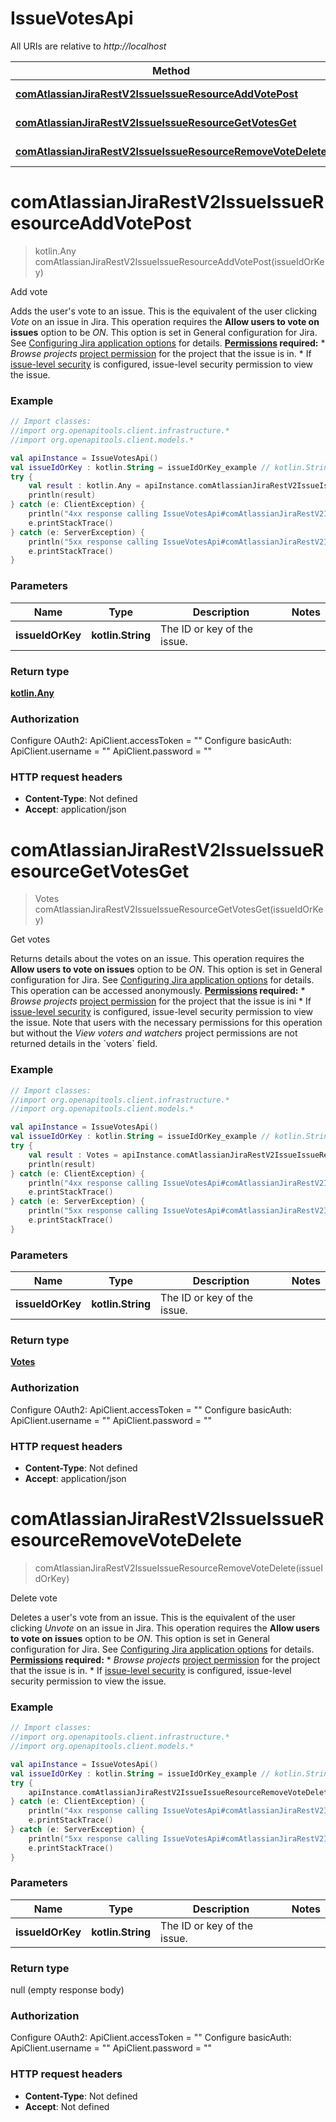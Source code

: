 # IssueVotesApi

All URIs are relative to *http://localhost*

Method | HTTP request | Description
------------- | ------------- | -------------
[**comAtlassianJiraRestV2IssueIssueResourceAddVotePost**](IssueVotesApi.md#comAtlassianJiraRestV2IssueIssueResourceAddVotePost) | **POST** /rest/api/3/issue/{issueIdOrKey}/votes | Add vote
[**comAtlassianJiraRestV2IssueIssueResourceGetVotesGet**](IssueVotesApi.md#comAtlassianJiraRestV2IssueIssueResourceGetVotesGet) | **GET** /rest/api/3/issue/{issueIdOrKey}/votes | Get votes
[**comAtlassianJiraRestV2IssueIssueResourceRemoveVoteDelete**](IssueVotesApi.md#comAtlassianJiraRestV2IssueIssueResourceRemoveVoteDelete) | **DELETE** /rest/api/3/issue/{issueIdOrKey}/votes | Delete vote


<a name="comAtlassianJiraRestV2IssueIssueResourceAddVotePost"></a>
# **comAtlassianJiraRestV2IssueIssueResourceAddVotePost**
> kotlin.Any comAtlassianJiraRestV2IssueIssueResourceAddVotePost(issueIdOrKey)

Add vote

Adds the user&#39;s vote to an issue. This is the equivalent of the user clicking *Vote* on an issue in Jira.  This operation requires the **Allow users to vote on issues** option to be *ON*. This option is set in General configuration for Jira. See [Configuring Jira application options](https://confluence.atlassian.com/x/uYXKM) for details.  **[Permissions](#permissions) required:**   *  *Browse projects* [project permission](https://confluence.atlassian.com/x/yodKLg) for the project that the issue is in.  *  If [issue-level security](https://confluence.atlassian.com/x/J4lKLg) is configured, issue-level security permission to view the issue.

### Example
```kotlin
// Import classes:
//import org.openapitools.client.infrastructure.*
//import org.openapitools.client.models.*

val apiInstance = IssueVotesApi()
val issueIdOrKey : kotlin.String = issueIdOrKey_example // kotlin.String | The ID or key of the issue.
try {
    val result : kotlin.Any = apiInstance.comAtlassianJiraRestV2IssueIssueResourceAddVotePost(issueIdOrKey)
    println(result)
} catch (e: ClientException) {
    println("4xx response calling IssueVotesApi#comAtlassianJiraRestV2IssueIssueResourceAddVotePost")
    e.printStackTrace()
} catch (e: ServerException) {
    println("5xx response calling IssueVotesApi#comAtlassianJiraRestV2IssueIssueResourceAddVotePost")
    e.printStackTrace()
}
```

### Parameters

Name | Type | Description  | Notes
------------- | ------------- | ------------- | -------------
 **issueIdOrKey** | **kotlin.String**| The ID or key of the issue. |

### Return type

[**kotlin.Any**](kotlin.Any.md)

### Authorization


Configure OAuth2:
    ApiClient.accessToken = ""
Configure basicAuth:
    ApiClient.username = ""
    ApiClient.password = ""

### HTTP request headers

 - **Content-Type**: Not defined
 - **Accept**: application/json

<a name="comAtlassianJiraRestV2IssueIssueResourceGetVotesGet"></a>
# **comAtlassianJiraRestV2IssueIssueResourceGetVotesGet**
> Votes comAtlassianJiraRestV2IssueIssueResourceGetVotesGet(issueIdOrKey)

Get votes

Returns details about the votes on an issue.  This operation requires the **Allow users to vote on issues** option to be *ON*. This option is set in General configuration for Jira. See [Configuring Jira application options](https://confluence.atlassian.com/x/uYXKM) for details.  This operation can be accessed anonymously.  **[Permissions](#permissions) required:**   *  *Browse projects* [project permission](https://confluence.atlassian.com/x/yodKLg) for the project that the issue is ini  *  If [issue-level security](https://confluence.atlassian.com/x/J4lKLg) is configured, issue-level security permission to view the issue.  Note that users with the necessary permissions for this operation but without the *View voters and watchers* project permissions are not returned details in the &#x60;voters&#x60; field.

### Example
```kotlin
// Import classes:
//import org.openapitools.client.infrastructure.*
//import org.openapitools.client.models.*

val apiInstance = IssueVotesApi()
val issueIdOrKey : kotlin.String = issueIdOrKey_example // kotlin.String | The ID or key of the issue.
try {
    val result : Votes = apiInstance.comAtlassianJiraRestV2IssueIssueResourceGetVotesGet(issueIdOrKey)
    println(result)
} catch (e: ClientException) {
    println("4xx response calling IssueVotesApi#comAtlassianJiraRestV2IssueIssueResourceGetVotesGet")
    e.printStackTrace()
} catch (e: ServerException) {
    println("5xx response calling IssueVotesApi#comAtlassianJiraRestV2IssueIssueResourceGetVotesGet")
    e.printStackTrace()
}
```

### Parameters

Name | Type | Description  | Notes
------------- | ------------- | ------------- | -------------
 **issueIdOrKey** | **kotlin.String**| The ID or key of the issue. |

### Return type

[**Votes**](Votes.md)

### Authorization


Configure OAuth2:
    ApiClient.accessToken = ""
Configure basicAuth:
    ApiClient.username = ""
    ApiClient.password = ""

### HTTP request headers

 - **Content-Type**: Not defined
 - **Accept**: application/json

<a name="comAtlassianJiraRestV2IssueIssueResourceRemoveVoteDelete"></a>
# **comAtlassianJiraRestV2IssueIssueResourceRemoveVoteDelete**
> comAtlassianJiraRestV2IssueIssueResourceRemoveVoteDelete(issueIdOrKey)

Delete vote

Deletes a user&#39;s vote from an issue. This is the equivalent of the user clicking *Unvote* on an issue in Jira.  This operation requires the **Allow users to vote on issues** option to be *ON*. This option is set in General configuration for Jira. See [Configuring Jira application options](https://confluence.atlassian.com/x/uYXKM) for details.  **[Permissions](#permissions) required:**   *  *Browse projects* [project permission](https://confluence.atlassian.com/x/yodKLg) for the project that the issue is in.  *  If [issue-level security](https://confluence.atlassian.com/x/J4lKLg) is configured, issue-level security permission to view the issue.

### Example
```kotlin
// Import classes:
//import org.openapitools.client.infrastructure.*
//import org.openapitools.client.models.*

val apiInstance = IssueVotesApi()
val issueIdOrKey : kotlin.String = issueIdOrKey_example // kotlin.String | The ID or key of the issue.
try {
    apiInstance.comAtlassianJiraRestV2IssueIssueResourceRemoveVoteDelete(issueIdOrKey)
} catch (e: ClientException) {
    println("4xx response calling IssueVotesApi#comAtlassianJiraRestV2IssueIssueResourceRemoveVoteDelete")
    e.printStackTrace()
} catch (e: ServerException) {
    println("5xx response calling IssueVotesApi#comAtlassianJiraRestV2IssueIssueResourceRemoveVoteDelete")
    e.printStackTrace()
}
```

### Parameters

Name | Type | Description  | Notes
------------- | ------------- | ------------- | -------------
 **issueIdOrKey** | **kotlin.String**| The ID or key of the issue. |

### Return type

null (empty response body)

### Authorization


Configure OAuth2:
    ApiClient.accessToken = ""
Configure basicAuth:
    ApiClient.username = ""
    ApiClient.password = ""

### HTTP request headers

 - **Content-Type**: Not defined
 - **Accept**: Not defined

